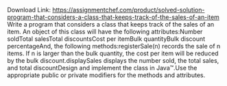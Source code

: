 Download Link: https://assignmentchef.com/product/solved-solution-program-that-considers-a-class-that-keeps-track-of-the-sales-of-an-item
<br>
Write a program that considers a class that keeps track of the sales of an item. An object of this class will have the following attributes:Number soldTotal salesTotal discountsCost per itemBulk quantityBulk discount percentageAnd, the following methods:registerSale(n) records the sale of n items. If n is larger than the bulk quantity, the cost per item will be reduced by the bulk discount.displaySales displays the number sold, the total sales, and total discountDesign and implement the class in Java&#x2122;.Use the appropriate public or private modifiers for the methods and attributes.


